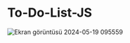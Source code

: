 # To-Do-List-JS
![Ekran görüntüsü 2024-05-19 095559](https://github.com/recepyuksektp/To-Do-List-JS/assets/156810727/69723cda-ac68-4a10-b55e-f5d97061c80c)
